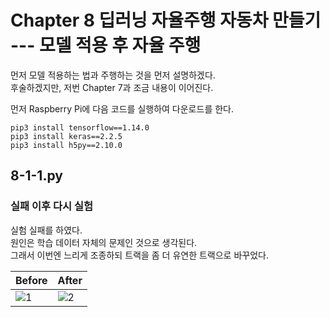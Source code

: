 # Chapter 8 딥러닝 자율주행 자동차 만들기 --- 모델 적용 후 자율 주행

먼저 모델 적용하는 법과 주행하는 것을 먼저 설명하겠다.            
후술하겠지만, 저번 Chapter 7과 조금 내용이 이어진다.

먼저 Raspberry Pi에 다음 코드를 실행하여 다운로드를 한다.          

<code>pip3 install tensorflow==1.14.0 </code>                
<code>pip3 install keras==2.2.5 </code>                
<code>pip3 install h5py==2.10.0 </code>                


## 8-1-1.py


### 실패 이후 다시 실험

실험 실패를 하였다.            
원인은 학습 데이터 자체의 문제인 것으로 생각된다.                      
그래서 이번엔 느리게 조종하되 트랙을 좀 더 유연한 트랙으로 바꾸었다. 

|Before|After|
|------|-----|
|![1](https://user-images.githubusercontent.com/64456822/183543734-47ba3824-b1db-4e28-b4f2-a5b174808119.JPG)|![2](https://user-images.githubusercontent.com/64456822/183543760-4c20ccad-9d3d-4815-a9ac-74b289d61db6.JPG)|                   



